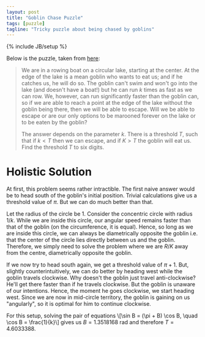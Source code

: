 ```yaml
---
layout: post
title: "Goblin Chase Puzzle"
tags: [puzzle]
tagline: "Tricky puzzle about being chased by goblins"
---
```

{% include JB/setup %}

Below is the puzzle, taken from [here](http://domino.watson.ibm.com/Comm/wwwr_ponder.nsf/challenges/May2001.html):

>We are in a rowing boat on a circular lake, starting at the center. At the edge of the lake is a mean goblin who wants to eat us; and if he catches us, he will do so. The goblin can't swim and won't go into the lake (and doesn't have a boat!) but he can run $k$ times as fast as we can row.
>We, however, can run significantly faster than the goblin can, so if we are able to reach a point at the edge of the lake without the goblin being there, then we will be able to escape.
>Will we be able to escape or are our only options to be marooned forever on the lake or to be eaten by the goblin?
>
>
>The answer depends on the parameter $k$. There is a threshold $T$, such that if $k < T$ then we can escape, and if $K > T$ the goblin will eat us. Find the threshold $T$ to six digits.

Holistic Solution
=========

At first, this problem seems rather intractible. The first naive answer would be to head south of the goblin's initial position. Trivial calculations give us a threshold value of $\pi$. But we can do much better than that.

Let the radius of the circle be 1. Consider the concentric circle with radius $1/k$. While we are inside this circle, our angular speed remains faster than that of the goblin (on the circumference, it is equal). Hence, so long as we are inside this circle, we can always be diametrically opposite the goblin i.e. that the center of the circle lies directly between us and the goblin. Therefore, we simply need to solve the problem where we are $R/K$ away from the centre, diametrically opposite the goblin.

If we now try to head south again, we get a threshold value of $\pi + 1$. But, slightly counterintuitively, we can do better by heading west while the goblin travels clockwise. Why doesn't the goblin just travel anti-clockwise? He'll get there faster than if he travels clockwise. But the goblin is unaware of our intentions. Hence, the moment he goes clockwise, we start heading west. Since we are now in mid-circle territory, the goblin is gaining on us "angularly", so it is optimal for him to continue clockwise.

For this setup, solving the pair of equations
\\\[\sin B = (\pi + B) \cos B, \quad \cos B = \frac{1}{k}\\\]
gives us $B=1.3518168$ rad and therefore $T = 4.6033388$.
